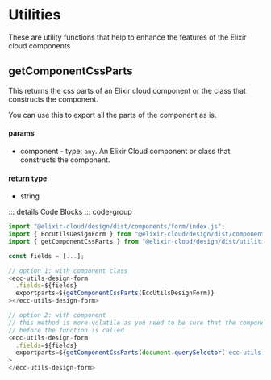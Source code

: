 # Utilities

These are utility functions that help to enhance the features of the Elixir cloud components

## getComponentCssParts

This returns the css parts of an Elixir cloud component or the class that constructs the component.

You can use this to export all the parts of the component as is.

#### params

- component - type: `any`. An Elixir Cloud component or class that constructs the component.

#### return type

- string

::: details Code Blocks
::: code-group

```js [HTML]
import "@elixir-cloud/design/dist/components/form/index.js";
import { EccUtilsDesignForm } from "@elixir-cloud/design/dist/components/index.js";
import { getComponentCssParts } from "@elixir-cloud/design/dist/utilities/index.js";

const fields = [...];

// option 1: with component class
<ecc-utils-design-form
  .fields=${fields}
  exportparts=${getComponentCssParts(EccUtilsDesignForm)}
></ecc-utils-design-form>

// option 2: with component
// this method is more volatile as you need to be sure that the component has been rendered
// before the function is called
<ecc-utils-design-form
  .fields=${fields}
  exportparts=${getComponentCssParts(document.querySelector('ecc-utils-design-form'))}
>
</ecc-utils-design-form>
```
